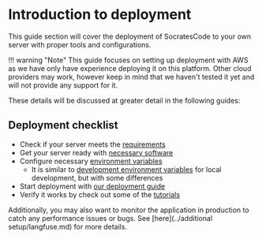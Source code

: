 # Introduction to deployment

This guide section will cover the deployment of SocratesCode to your own server with proper tools and configurations.

!!! warning "Note"
    This guide focuses on setting up deployment with AWS as we have only have experience deploying it on this platform. Other cloud providers may work, however keep in mind that we haven't tested it yet and will not provide any support for it.

These details will be discussed at greater detail in the following guides:

## Deployment checklist
- Check if your server meets the [requirements](requirements.md)
- Get your server ready with [necessary software](preparation.md)
- Configure necessary [environment variables](environment.md)
    - It is similar to [development environment variables](../development/environment.md) for local development, but with some differences
- Start deployment with [our deployment guide](deployment.md)
- Verify it works by check out some of the [tutorials](../tutorial/intro.md)

Additionally, you may also want to monitor the application in production to catch any performance issues or bugs. See [here](../additional setup/langfuse.md) for more details.